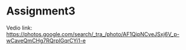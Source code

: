 # Assignment3
Vedio link:
https://photos.google.com/search/_tra_/photo/AF1QipNCveJSxj6V_p-wCaveQmCHg7RQrpIGqrCYi1-e
